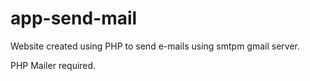 # app-send-mail
Website created using PHP to send e-mails using smtpm gmail server.


PHP Mailer required.